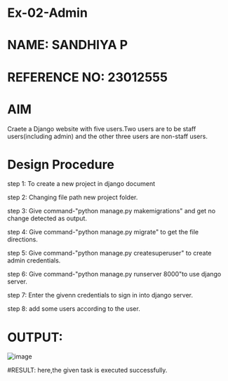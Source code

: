 # Ex-02-Admin
# NAME: SANDHIYA P
# REFERENCE NO: 23012555
# AIM
   Craete a Django website with five users.Two users are to be staff users(including admin) and the other three users are non-staff users.

# Design Procedure
step 1: To create a new project in django document

step 2: Changing file path new project folder.

step 3: Give command-"python manage.py makemigrations" and get no change detected as output.

step 4: Give command-"python manage.py migrate" to get the file directions.

step 5: Give command-"python manage.py createsuperuser" to create admin credentials.

step 6: Give command-"python manage.py runserver 8000"to use django server.

step 7: Enter the givenn credentials to sign in into django server.

step 8: add some users according to the user.


# OUTPUT:


![image](https://github.com/Sandhiyapalanivel/ODD2023-WT-Ex-02-Admin/assets/145743091/093e5f7a-758d-418c-a92a-4fb1d9b9a61f)



#RESULT:
   here,the given task is executed successfully.
